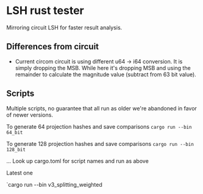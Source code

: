 # LSH rust tester

Mirroring circuit LSH for faster result analysis.


## Differences from circuit

- Current circom circuit is using different u64 -> i64 conversion. It is simply dropping the MSB. While here it's dropping MSB and using the remainder to calculate the magnitude value (subtract from 63 bit value).


## Scripts

Multiple scripts, no guarantee that all run as older we're abandoned in favor of newer versions.

To generate 64 projection hashes and save comparisons
`cargo run --bin 64_bit`

To generate 128 projection hashes and save comparisons
`cargo run --bin 128_bit`

... Look up cargo.toml for script names and run as above

Latest one

`cargo run --bin v3_splitting_weighted